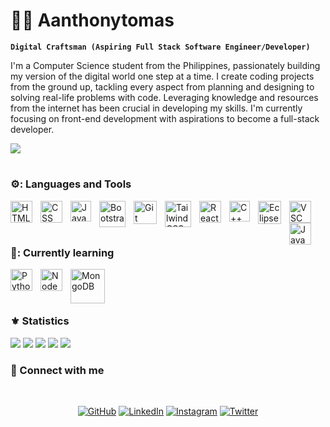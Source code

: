 # 👨‍💻 Aanthonytomas      

**`Digital Craftsman (Aspiring Full Stack Software Engineer/Developer)`** <br>		

I'm a Computer Science student from the Philippines, passionately building my version of the digital world one step at a time. I create coding projects from the ground up, tackling every aspect from planning and designing to solving real-life problems with code. Leveraging knowledge and resources from the internet has been crucial in developing my skills. I'm currently focusing on front-end development with aspirations to become a full-stack developer. 

<a href="https://github.com/aanthonytomas">
  <img src="https://visitcount.itsvg.in/api?id=aanthonytomas&label=Profile%20Views&color=12&icon=5&pretty=true" />
</a>

 <p align="left">
	    
#
### ⚙️: Languages and Tools 

	
<img align="left" alt="HTML" width="35px" style="padding-right:10px;" src="https://cdn.jsdelivr.net/gh/devicons/devicon/icons/html5/html5-plain.svg" />
<img align="left" alt="CSS" width="35px" style="padding-right:10px;" src="https://cdn.jsdelivr.net/gh/devicons/devicon/icons/css3/css3-plain.svg" />
<img align="left" alt="JavaScript" width="33px" style="padding-right:10px;" src="https://cdn.jsdelivr.net/gh/devicons/devicon/icons/javascript/javascript-plain.svg" />
<img align="left" alt="Bootstrap" width="42px" style="padding-right:10px;" src="https://ehaboo.github.io/my-resume/assets/images/Bootstrap-img.png" />
<img align="left" alt="Git" width="37px" style="padding-right:10px;" src="https://cdn.jsdelivr.net/gh/devicons/devicon/icons/git/git-original.svg" />

<img align="left" alt="TailwindCSS" width="42px" style="padding-right:10px;" src="https://raw.githubusercontent.com/danielcranney/readme-generator/main/public/icons/skills/tailwindcss-colored.svg" />

<img align="left" alt="React" width="35px" style="padding-right:10px;"  src="https://cdn.jsdelivr.net/gh/devicons/devicon/icons/react/react-original.svg" />
<img align="left" alt="C++" width="33px" style="padding-right:10px;" src="https://upload.wikimedia.org/wikipedia/commons/thumb/1/18/ISO_C%2B%2B_Logo.svg/406px-ISO_C%2B%2B_Logo.svg.png?20170928190710" />
<img align="left" alt="Eclipse" width="37px" style="padding-right:10px;" src="https://logodix.com/logo/732150.png"/>
<img align="left" alt="VSC" width="35px" style="padding-right:10px;" src="https://cdn.freebiesupply.com/logos/large/2x/visual-studio-code-logo-png-transparent.png"/>
<img align="left" alt="Java" width="35px" style="padding-right:10px;" src="https://cdn.jsdelivr.net/gh/devicons/devicon/icons/java/java-original.svg"/>
	
 
<br><br>

#
### 📑: Currently learning
<img align="left" alt="Python" width="35px"  style="padding-right:10px;" src="https://cdn.jsdelivr.net/gh/devicons/devicon/icons/python/python-plain.svg" />
<img align="left" alt="NodeJS" width="35px" style="padding-right:10px;" src="https://cdn.jsdelivr.net/gh/devicons/devicon/icons/nodejs/nodejs-original.svg" />
<img align="left" alt="MongoDB" width="55px" style="padding-right:10px; " src="https://pluspng.com/img-png/logo-mongodb-png-mongodb-logo-png-400.png" />

<br></br>

#
### :fleur_de_lis: Statistics

![](http://github-profile-summary-cards.vercel.app/api/cards/profile-details?username=Aanthonytomas&theme=transparent)
![](http://github-profile-summary-cards.vercel.app/api/cards/repos-per-language?username=Aanthonytomas&theme=transparent)
![](http://github-profile-summary-cards.vercel.app/api/cards/most-commit-language?username=Aanthonytomas&theme=transparent)
![](http://github-profile-summary-cards.vercel.app/api/cards/stats?username=Aanthonytomas&theme=transparent)
![](http://github-profile-summary-cards.vercel.app/api/cards/productive-time?username=Aanthonytomas&theme=transparent&utcOffset=8)


</section>

### :link: Connect with me  
	
<br>	 
<p align=center>
<a href="https://github.com/aanthonytomas"><img src="https://user-images.githubusercontent.com/58532023/171219272-a68dd897-a9c7-4826-b7e6-10ef84e6a0a8.png" alt="GitHub"/></a>
<a href="https://www.linkedin.com/in/aanthonytomas/"><img src="https://user-images.githubusercontent.com/58532023/171219303-8839f911-21bf-453f-b517-9dd6ef9a873c.png" alt="LinkedIn"/></a>
<a href="https://www.instagram.com/aanthonytomas/"><img src="https://user-images.githubusercontent.com/58532023/171219320-cc1517cb-54a9-470c-a92d-965524a7b3aa.png" alt="Instagram"/></a>
<a href="https://twitter.com/aanthonytomas"><img src="https://user-images.githubusercontent.com/58532023/171218519-2ccc030a-72b5-45ea-a2ec-7f1dfbef917f.png" alt="Twitter"/></a>
</p>




